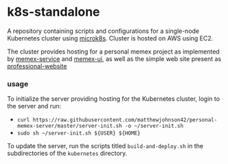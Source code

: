 # k8s-standalone
A repository containing scripts and configurations for a single-node Kubernetes cluster using [microk8s](https://microk8s.io/). Cluster is hosted on AWS using EC2.

The cluster provides hosting for a personal memex project as implemented by [memex-service](https://github.com/matthewjohnson42/memex-service) and [memex-ui](https://github.com/matthewjohnson42/memex-ui), as well as the simple web site present as [professional-website](https://github.com/matthewjohnson42/professional-website)

### usage

To initialize the server providing hosting for the Kubernetes cluster, login to the server and run:

* `curl https://raw.githubusercontent.com/matthewjohnson42/personal-memex-server/master/server-init.sh -o ~/server-init.sh`
* `sudo sh ~/server-init.sh ${USER} ${HOME}`

To update the server, run the scripts titled `build-and-deploy.sh` in the subdirectories of the `kubernetes` directory.

